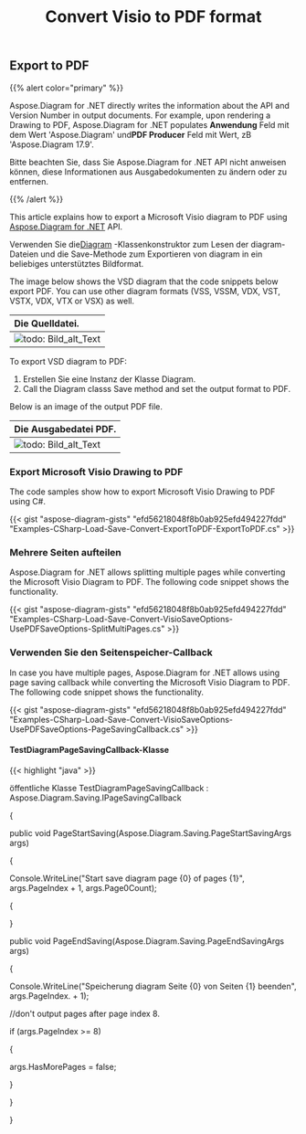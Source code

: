 ﻿---
title: Convert Visio to PDF format 
linktitle: Convert Visio to PDF
type: docs
weight: 10
url: /de/net/convert-visio-to-pdf/
description: This topic show you how to Aspose.Diagram allows to convert Visio to PDF formats. Convert VSD, VSS, VDW, VST, VSDX, VSSX, VSTX, VSDM, VSTM,VSSM to PDF with a few lines of code.
---
## **Export to PDF**
{{% alert color="primary" %}}

Aspose.Diagram for .NET directly writes the information about the API and Version Number in output documents. For example, upon rendering a Drawing to PDF, Aspose.Diagram for .NET populates **Anwendung** Feld mit dem Wert 'Aspose.Diagram' und**PDF Producer** Feld mit Wert, zB 'Aspose.Diagram 17.9'.

Bitte beachten Sie, dass Sie Aspose.Diagram for .NET API nicht anweisen können, diese Informationen aus Ausgabedokumenten zu ändern oder zu entfernen.

{{% /alert %}}

This article explains how to export a Microsoft Visio diagram to PDF using [Aspose.Diagram for .NET](https://products.aspose.com/diagram/net/) API.

 Verwenden Sie die[Diagram](http://www.aspose.com/api/net/diagram/aspose.diagram/diagram) -Klassenkonstruktor zum Lesen der diagram-Dateien und die Save-Methode zum Exportieren von diagram in ein beliebiges unterstütztes Bildformat.

The image below shows the VSD diagram that the code snippets below export PDF. You can use other diagram formats (VSS, VSSM, VDX, VST, VSTX, VDX, VTX or VSX) as well.

|**Die Quelldatei.**|
|:- |
|![todo: Bild_alt_Text](how-to-convert-a-visio-diagram_1.png)|


To export VSD diagram to PDF:

1. Erstellen Sie eine Instanz der Klasse Diagram.
1. Call the Diagram classs Save method and set the output format to PDF.

Below is an image of the output PDF file.

|**Die Ausgabedatei PDF.**|
|:- |
|![todo: Bild_alt_Text](how-to-convert-a-visio-diagram_2.png)|
### **Export Microsoft Visio Drawing to PDF**
The code samples show how to export Microsoft Visio Drawing to PDF using C#.

{{< gist "aspose-diagram-gists" "efd56218048f8b0ab925efd494227fdd" "Examples-CSharp-Load-Save-Convert-ExportToPDF-ExportToPDF.cs" >}}
### **Mehrere Seiten aufteilen**
Aspose.Diagram for .NET allows splitting multiple pages while converting the Microsoft Visio Diagram to PDF. The following code snippet shows the functionality.  

{{< gist "aspose-diagram-gists" "efd56218048f8b0ab925efd494227fdd" "Examples-CSharp-Load-Save-Convert-VisioSaveOptions-UsePDFSaveOptions-SplitMultiPages.cs" >}}
### **Verwenden Sie den Seitenspeicher-Callback**
In case you have multiple pages, Aspose.Diagram for .NET allows using page saving callback while converting the Microsoft Visio Diagram to PDF. The following code snippet shows the functionality.  

{{< gist "aspose-diagram-gists" "efd56218048f8b0ab925efd494227fdd" "Examples-CSharp-Load-Save-Convert-VisioSaveOptions-UsePDFSaveOptions-PageSavingCallback.cs" >}}
#### **TestDiagramPageSavingCallback-Klasse**
{{< highlight "java" >}}

 öffentliche Klasse TestDiagramPageSavingCallback : Aspose.Diagram.Saving.IPageSavingCallback

{  public void PageStartSaving(Aspose.Diagram.Saving.PageStartSavingArgs args)  {  Console.WriteLine("Start save diagram page {0} of pages {1}", args.PageIndex + 1, args.Page0Count);  {   }  public void PageEndSaving(Aspose.Diagram.Saving.PageEndSavingArgs args)  {  Console.WriteLine("Speicherung diagram Seite {0} von Seiten {1} beenden", args.PageIndex. + 1);   //don't output pages after page index 8.  if (args.PageIndex >= 8)  {  args.HasMorePages = false;  }  }  }
